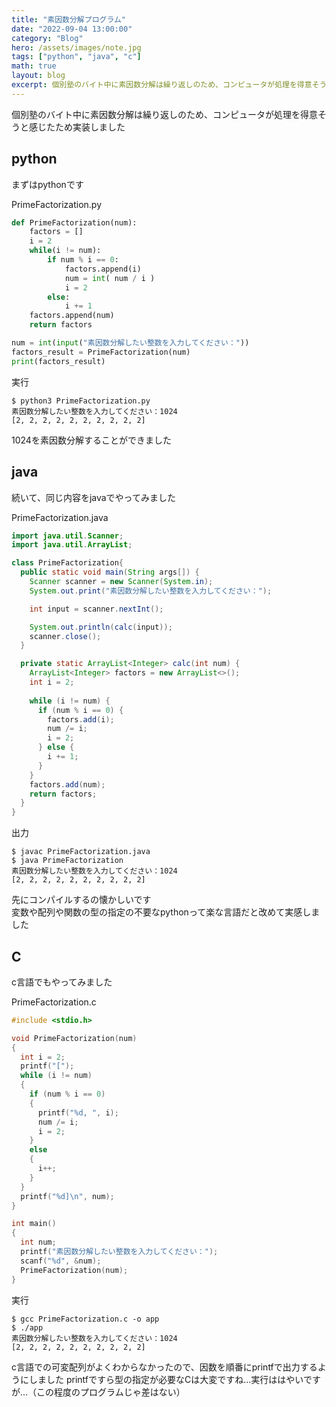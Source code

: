 ```yaml
---
title: "素因数分解プログラム"
date: "2022-09-04 13:00:00"
category: "Blog"
hero: /assets/images/note.jpg
tags: ["python", "java", "c"]
math: true
layout: blog
excerpt: 個別塾のバイト中に素因数分解は繰り返しのため、コンピュータが処理を得意そうと感じたため実装しました
---
```


個別塾のバイト中に素因数分解は繰り返しのため、コンピュータが処理を得意そうと感じたため実装しました  

## python
まずはpythonです

PrimeFactorization.py
```python
def PrimeFactorization(num):
    factors = []
    i = 2
    while(i != num):
        if num % i == 0:
            factors.append(i)
            num = int( num / i )
            i = 2
        else:
            i += 1
    factors.append(num)
    return factors

num = int(input("素因数分解したい整数を入力してください："))
factors_result = PrimeFactorization(num)
print(factors_result)
```

実行
```console
$ python3 PrimeFactorization.py
素因数分解したい整数を入力してください：1024
[2, 2, 2, 2, 2, 2, 2, 2, 2, 2]
```

1024を素因数分解することができました

## java
続いて、同じ内容をjavaでやってみました

PrimeFactorization.java
```java
import java.util.Scanner;
import java.util.ArrayList;

class PrimeFactorization{
  public static void main(String args[]) {
    Scanner scanner = new Scanner(System.in);
    System.out.print("素因数分解したい整数を入力してください：");

    int input = scanner.nextInt();

    System.out.println(calc(input));
    scanner.close();
  }

  private static ArrayList<Integer> calc(int num) {
    ArrayList<Integer> factors = new ArrayList<>();
    int i = 2;
    
    while (i != num) {
      if (num % i == 0) {
        factors.add(i);
        num /= i;
        i = 2;
      } else {
        i += 1;
      }
    }
    factors.add(num);
    return factors;
  }
}
```

出力
```console
$ javac PrimeFactorization.java
$ java PrimeFactorization
素因数分解したい整数を入力してください：1024
[2, 2, 2, 2, 2, 2, 2, 2, 2, 2]
```
先にコンパイルするの懐かしいです  
変数や配列や関数の型の指定の不要なpythonって楽な言語だと改めて実感しました

## C
c言語でもやってみました

PrimeFactorization.c
```c
#include <stdio.h>

void PrimeFactorization(num)
{
  int i = 2;
  printf("[");
  while (i != num)
  {
    if (num % i == 0)
    {
      printf("%d, ", i);
      num /= i;
      i = 2;
    }
    else
    {
      i++;
    }
  }
  printf("%d]\n", num);
}

int main()
{
  int num;
  printf("素因数分解したい整数を入力してください：");
  scanf("%d", &num);
  PrimeFactorization(num);
}
```

実行
```console
$ gcc PrimeFactorization.c -o app   
$ ./app
素因数分解したい整数を入力してください：1024
[2, 2, 2, 2, 2, 2, 2, 2, 2, 2]
```

c言語での可変配列がよくわからなかったので、因数を順番にprintfで出力するようにしました
printfですら型の指定が必要なCは大変ですね...実行ははやいですが...（この程度のプログラムじゃ差はない）